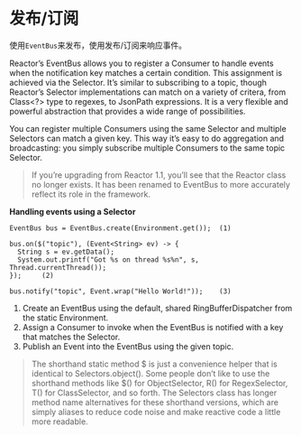 # 发布/订阅

使用`EventBus`来发布，使用发布/订阅来响应事件。

Reactor’s EventBus allows you to register a Consumer to handle events when the notification key matches a certain condition. This assignment is achieved via the Selector. It’s similar to subscribing to a topic, though Reactor’s Selector implementations can match on a variety of critera, from Class<?> type to regexes, to JsonPath expressions. It is a very flexible and powerful abstraction that provides a wide range of possibilities.

You can register multiple Consumers using the same Selector and multiple Selectors can match a given key. This way it’s easy to do aggregation and broadcasting: you simply subscribe multiple Consumers to the same topic Selector.

> If you’re upgrading from Reactor 1.1, you’ll see that the Reactor class no longer exists. It has been renamed to EventBus to more accurately reflect its role in the framework.

**Handling events using a Selector**

```
EventBus bus = EventBus.create(Environment.get());  (1) 

bus.on($("topic"), (Event<String> ev) -> {
  String s = ev.getData();
  System.out.printf("Got %s on thread %s%n", s, Thread.currentThread());
});     (2)

bus.notify("topic", Event.wrap("Hello World!"));    (3)
```

1. Create an EventBus using the default, shared RingBufferDispatcher from the static Environment.
2. Assign a Consumer to invoke when the EventBus is notified with a key that matches the Selector.
3. Publish an Event into the EventBus using the given topic.

> The shorthand static method $ is just a convenience helper that is identical to Selectors.object(). Some people don’t like to use the shorthand methods like $() for ObjectSelector, R() for RegexSelector, T() for ClassSelector, and so forth. The Selectors class has longer method name alternatives for these shorthand versions, which are simply aliases to reduce code noise and make reactive code a little more readable.